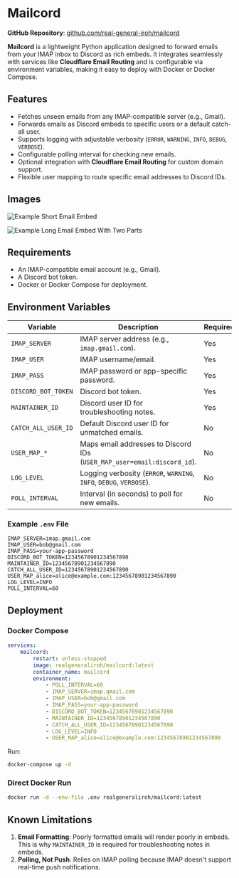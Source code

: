 # Mailcord

**GitHub Repository**: [github.com/real-general-iroh/mailcord](https://github.com/real-general-iroh/mailcord)

**Mailcord** is a lightweight Python application designed to forward emails from your IMAP inbox to Discord as rich embeds. It integrates seamlessly with services like **Cloudflare Email Routing** and is configurable via environment variables, making it easy to deploy with Docker or Docker Compose.

## Features
- Fetches unseen emails from any IMAP-compatible server (e.g., Gmail).
- Forwards emails as Discord embeds to specific users or a default catch-all user.
- Supports logging with adjustable verbosity (`ERROR`, `WARNING`, `INFO`, `DEBUG`, `VERBOSE`).
- Configurable polling interval for checking new emails.
- Optional integration with **Cloudflare Email Routing** for custom domain support.
- Flexible user mapping to route specific email addresses to Discord IDs.

## Images

![Example Short Email Embed](https://i.postimg.cc/ZRYqyTfZ/image.png "Short Email Embed")

![Example Long Email Embed With Two Parts](https://i.postimg.cc/fLHRc6Fd/image.png "Two Part Email Embed")

## Requirements
- An IMAP-compatible email account (e.g., Gmail).
- A Discord bot token.
- Docker or Docker Compose for deployment.

## Environment Variables
| Variable               | Description                                                               | Required | Default        |
|------------------------|---------------------------------------------------------------------------|----------|----------------|
| `IMAP_SERVER`          | IMAP server address (e.g., `imap.gmail.com`).                            | Yes      |                |
| `IMAP_USER`            | IMAP username/email.                                                     | Yes      |                |
| `IMAP_PASS`            | IMAP password or app-specific password.                                  | Yes      |                |
| `DISCORD_BOT_TOKEN`    | Discord bot token.                                                       | Yes      |                |
| `MAINTAINER_ID`        | Discord user ID for troubleshooting notes.                               | Yes      |                |
| `CATCH_ALL_USER_ID`    | Default Discord user ID for unmatched emails.                            | No       | `MAINTAINER_ID`|
| `USER_MAP_*`           | Maps email addresses to Discord IDs (`USER_MAP_user=email:discord_id`).  | No       |                |
| `LOG_LEVEL`            | Logging verbosity (`ERROR`, `WARNING`, `INFO`, `DEBUG`, `VERBOSE`).      | No       | `INFO`         |
| `POLL_INTERVAL`        | Interval (in seconds) to poll for new emails.                            | No       | `60`           |

### Example `.env` File
```env
IMAP_SERVER=imap.gmail.com
IMAP_USER=bob@gmail.com
IMAP_PASS=your-app-password
DISCORD_BOT_TOKEN=12345678901234567890
MAINTAINER_ID=12345678901234567890
CATCH_ALL_USER_ID=12345678901234567890
USER_MAP_alice=alice@example.com:12345678901234567890
LOG_LEVEL=INFO
POLL_INTERVAL=60
```

## Deployment

### Docker Compose
```yaml
services:
    mailcord:
        restart: unless-stopped
        image: realgeneraliroh/mailcord:latest
        container_name: mailcord
        environment:
            - POLL_INTERVAL=60
            - IMAP_SERVER=imap.gmail.com
            - IMAP_USER=bob@gmail.com
            - IMAP_PASS=your-app-password
            - DISCORD_BOT_TOKEN=12345678901234567890
            - MAINTAINER_ID=12345678901234567890
            - CATCH_ALL_USER_ID=12345678901234567890
            - LOG_LEVEL=INFO
            - USER_MAP_alice=alice@example.com:12345678901234567890
```

Run:
```bash
docker-compose up -d
```

### Direct Docker Run
```bash
docker run -d --env-file .env realgeneraliroh/mailcord:latest
```

## Known Limitations
1. **Email Formatting**: Poorly formatted emails will render poorly in embeds. This is why `MAINTAINER_ID` is required for troubleshooting notes in embeds. 
2. **Polling, Not Push**: Relies on IMAP polling because IMAP doesn't support real-time push notifications.
